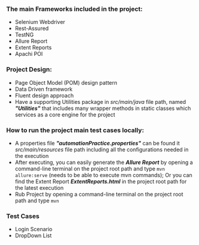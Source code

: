 ### The main Frameworks included in the project:
* Selenium Webdriver
* Rest-Assured
* TestNG
* Allure Report
* Extent Reports
* Apachi POI


### Project Design:
* Page Object Model (POM) design pattern
* Data Driven framework
* Fluent design approach
* Have a supporting Utilities package in *src/main/java* file path, named ***"Utilities"*** that includes many wrapper methods in static classes which services as a core engine for the project 




### How to run the project main test cases locally:
* A properties file ***"automationPractice.properties"*** can be found it *src/main/resources* file path including all the configurations needed in the execution
* After executing, you can easily generate the ***Allure Report*** by opening a command-line terminal on the project root path and type `mvn allure:serve` (needs to be able to execute mvn commands); Or you can find the Extent Report ***ExtentReports.html*** in the project root path for the latest execution
* Rub Project by opening a command-line terminal on the project root path and type `mvn `
### Test Cases
* Login Scenario
* DropDown List


